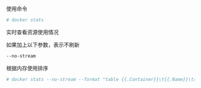 使用命令

```bash
# docker stats
```

实时查看资源使用情况



如果加上以下参数，表示不刷新

```bash
--no-stream
```





根据内存使用排序

```bash
# docker stats --no-stream --format "table {{.Container}}\t{{.Name}}\t{{.CPUPerc}}\t{{.MemUsage}}"|sort -k 4 -h
```



